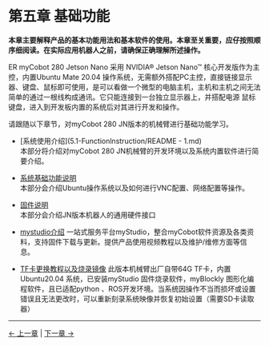 # 第五章 基础功能

**本章主要解释产品的基本功能用法和基本软件的使用。本章至关重要，应仔按照顺序细阅读。在实际应用机器人之前，请确保正确理解所述操作。**

ER myCobot 280 Jetson Nano 采用 NVIDIA® Jetson Nano™ 核心开发版作为主控，内置Ubuntu Mate 20.04 操作系统，无需额外搭配PC主控，直接链接显示器、键盘、鼠标即可使用，是可以看做一个微型的电脑主机，主机和主机之间无法简单的通过一根线构成通讯。它只能连接到一台独立显示器上，并搭配电源 鼠标 键盘，进入到开发板内置的系统后对其进行开发和操作。

请跟随以下章节，对myCobot 280 JN版本的机械臂进行基础功能学习。

- [系统使用介绍](5.1-Functionlnstruction/README - 1.md)  
  本部分将介绍对myCobot 280 JN机械臂的开发环境以及系统内置软件进行简要介绍。

- [系统基础功能说明](5.2-Softwarelnstructions/3.5.2-SW-detail-description.md)<br>
  本部分会介绍Ubuntu操作系统以及如何进行VNC配置、网络配置等操作。

- [固件说明](5.3-FirmwareFunctionDescription/3.5.3-HW-description-JN.md)  
  本部分会介绍JN版本机器人的通用硬件接口

- [mystudio介绍](5.2-Softwarelnstructions/README.md)
  一站式服务平台myStudio，整合myCobot软件资源及各类资料，支持固件下载与更新。提供产品使用视频教程以及维护/维修方面等信息。

- [TF卡更换教程以及烧录镜像](5.4-TFcard/tfcard.md)
  此版本机械臂出厂自带64G TF卡，内置Ubuntu20.04 系统，已安装myStudio 固件烧录软件，myBlockly 图形化编程软件，且已适配python 、ROS开发环境。当系统因操作不当而损坏或设置错误且无法更改时，可以重新刻录系统映像并恢复初始设置（需要SD卡读取器）

---

[← 上一章](../../2-BasicSettings/4.FirstTimeInstallation/4-FirstTimeInstallation.md) | [下一章 →](../6.developmentGuide/README.md)